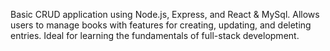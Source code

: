 Basic CRUD application using Node.js, Express, and React & MySql. Allows users to manage books with features for creating,  updating, and deleting entries. Ideal for learning the fundamentals of full-stack development.
